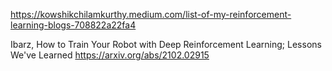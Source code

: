 
https://kowshikchilamkurthy.medium.com/list-of-my-reinforcement-learning-blogs-708822a22fa4

Ibarz, How to Train Your Robot with Deep Reinforcement Learning; Lessons We've Learned
https://arxiv.org/abs/2102.02915

